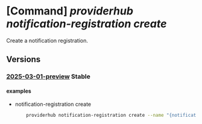 # [Command] _providerhub notification-registration create_

Create a notification registration.

## Versions

### [2025-03-01-preview](/Resources/mgmt-plane/L3N1YnNjcmlwdGlvbnMve30vcHJvdmlkZXJzL21pY3Jvc29mdC5wcm92aWRlcmh1Yi9wcm92aWRlcnJlZ2lzdHJhdGlvbnMve30vbm90aWZpY2F0aW9ucmVnaXN0cmF0aW9ucy97fQ==/2025-03-01-preview.xml) **Stable**

<!-- mgmt-plane /subscriptions/{}/providers/microsoft.providerhub/providerregistrations/{}/notificationregistrations/{} 2025-03-01-preview -->

#### examples

- notification-registration create
    ```bash
        providerhub notification-registration create --name "{notificationRegistration}" --included-events "*/write" "Microsoft.Contoso/employees/delete" --message-scope "RegisteredSubscriptions" --notification-endpoints [{notification-destination:/subscriptions/ac6bcfb5-3dc1-491f-95a6-646b89bf3e88/resourceGroups/mgmtexp-eastus/providers/Microsoft.EventHub/namespaces/unitedstates-mgmtexpint/eventhubs/armlinkednotifications,locations:[EastUS]}] --notification-mode "EventHub" --provider-namespace "{providerNamespace}"
    ```
